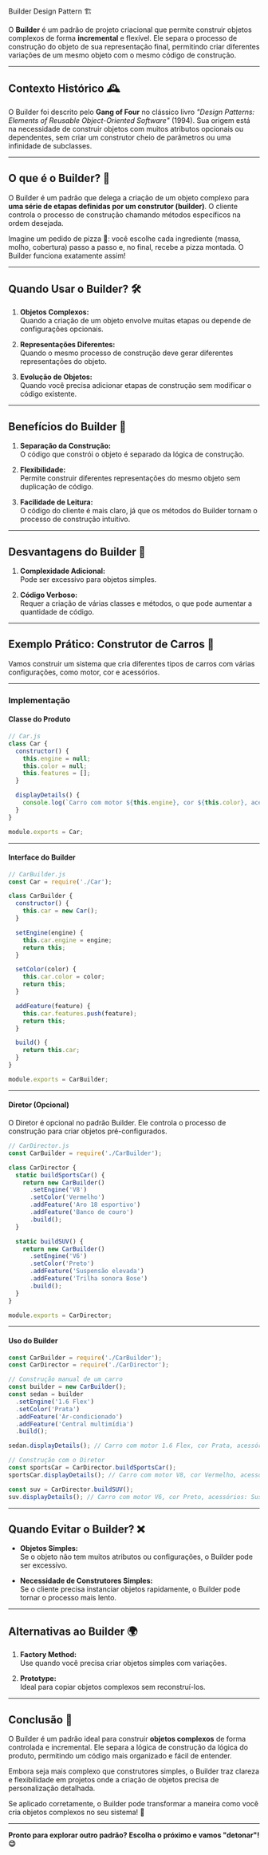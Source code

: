  Builder Design Pattern 🏗️

O **Builder** é um padrão de projeto criacional que permite construir objetos complexos de forma **incremental** e flexível. Ele separa o processo de construção do objeto de sua representação final, permitindo criar diferentes variações de um mesmo objeto com o mesmo código de construção.

---

## Contexto Histórico 🕰️

O Builder foi descrito pelo **Gang of Four** no clássico livro _"Design Patterns: Elements of Reusable Object-Oriented Software"_ (1994). Sua origem está na necessidade de construir objetos com muitos atributos opcionais ou dependentes, sem criar um construtor cheio de parâmetros ou uma infinidade de subclasses.

---

## O que é o Builder? 🤔

O Builder é um padrão que delega a criação de um objeto complexo para **uma série de etapas definidas por um construtor (builder)**. O cliente controla o processo de construção chamando métodos específicos na ordem desejada.

Imagine um pedido de pizza 🍕: você escolhe cada ingrediente (massa, molho, cobertura) passo a passo e, no final, recebe a pizza montada. O Builder funciona exatamente assim!

---

## Quando Usar o Builder? 🛠️

1. **Objetos Complexos:**  
   Quando a criação de um objeto envolve muitas etapas ou depende de configurações opcionais.

2. **Representações Diferentes:**  
   Quando o mesmo processo de construção deve gerar diferentes representações do objeto.

3. **Evolução de Objetos:**  
   Quando você precisa adicionar etapas de construção sem modificar o código existente.

---

## Benefícios do Builder 🌟

1. **Separação da Construção:**  
   O código que constrói o objeto é separado da lógica de construção.

2. **Flexibilidade:**  
   Permite construir diferentes representações do mesmo objeto sem duplicação de código.

3. **Facilidade de Leitura:**  
   O código do cliente é mais claro, já que os métodos do Builder tornam o processo de construção intuitivo.

---

## Desvantagens do Builder 🚨

1. **Complexidade Adicional:**  
   Pode ser excessivo para objetos simples.

2. **Código Verboso:**  
   Requer a criação de várias classes e métodos, o que pode aumentar a quantidade de código.

---

## Exemplo Prático: Construtor de Carros 🚗

Vamos construir um sistema que cria diferentes tipos de carros com várias configurações, como motor, cor e acessórios.

---

### Implementação

#### **Classe do Produto**

```javascript
// Car.js
class Car {
  constructor() {
    this.engine = null;
    this.color = null;
    this.features = [];
  }

  displayDetails() {
    console.log(`Carro com motor ${this.engine}, cor ${this.color}, acessórios: ${this.features.join(', ')}`);
  }
}

module.exports = Car;
```

---

#### **Interface do Builder**

```javascript
// CarBuilder.js
const Car = require('./Car');

class CarBuilder {
  constructor() {
    this.car = new Car();
  }

  setEngine(engine) {
    this.car.engine = engine;
    return this;
  }

  setColor(color) {
    this.car.color = color;
    return this;
  }

  addFeature(feature) {
    this.car.features.push(feature);
    return this;
  }

  build() {
    return this.car;
  }
}

module.exports = CarBuilder;
```

---

#### **Diretor (Opcional)**

O Diretor é opcional no padrão Builder. Ele controla o processo de construção para criar objetos pré-configurados.

```javascript
// CarDirector.js
const CarBuilder = require('./CarBuilder');

class CarDirector {
  static buildSportsCar() {
    return new CarBuilder()
      .setEngine('V8')
      .setColor('Vermelho')
      .addFeature('Aro 18 esportivo')
      .addFeature('Banco de couro')
      .build();
  }

  static buildSUV() {
    return new CarBuilder()
      .setEngine('V6')
      .setColor('Preto')
      .addFeature('Suspensão elevada')
      .addFeature('Trilha sonora Bose')
      .build();
  }
}

module.exports = CarDirector;
```

---

#### **Uso do Builder**

```javascript
const CarBuilder = require('./CarBuilder');
const CarDirector = require('./CarDirector');

// Construção manual de um carro
const builder = new CarBuilder();
const sedan = builder
  .setEngine('1.6 Flex')
  .setColor('Prata')
  .addFeature('Ar-condicionado')
  .addFeature('Central multimídia')
  .build();

sedan.displayDetails(); // Carro com motor 1.6 Flex, cor Prata, acessórios: Ar-condicionado, Central multimídia

// Construção com o Diretor
const sportsCar = CarDirector.buildSportsCar();
sportsCar.displayDetails(); // Carro com motor V8, cor Vermelho, acessórios: Aro 18 esportivo, Banco de couro

const suv = CarDirector.buildSUV();
suv.displayDetails(); // Carro com motor V6, cor Preto, acessórios: Suspensão elevada, Trilha sonora Bose
```

---

## Quando Evitar o Builder? ❌

- **Objetos Simples:**  
  Se o objeto não tem muitos atributos ou configurações, o Builder pode ser excessivo.

- **Necessidade de Construtores Simples:**  
  Se o cliente precisa instanciar objetos rapidamente, o Builder pode tornar o processo mais lento.

---

## Alternativas ao Builder 🌍

1. **Factory Method:**  
   Use quando você precisa criar objetos simples com variações.

2. **Prototype:**  
   Ideal para copiar objetos complexos sem reconstruí-los.

---

## Conclusão 🎯

O Builder é um padrão ideal para construir **objetos complexos** de forma controlada e incremental. Ele separa a lógica de construção da lógica do produto, permitindo um código mais organizado e fácil de entender.

Embora seja mais complexo que construtores simples, o Builder traz clareza e flexibilidade em projetos onde a criação de objetos precisa de personalização detalhada.

Se aplicado corretamente, o Builder pode transformar a maneira como você cria objetos complexos no seu sistema! 🚀

---

**Pronto para explorar outro padrão? Escolha o próximo e vamos "detonar"! 😉**
